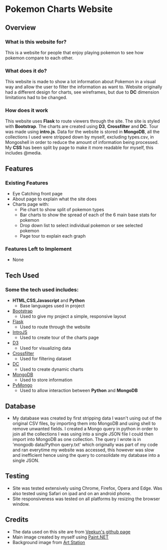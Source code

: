 # Pokemon Charts Website
 
## Overview
 
### What is this website for?
 
This is a website for people that enjoy playing pokemon to see how pokemon compare to each other.
 
### What does it do?
 
This website is made to show a lot information about Pokemon in a visual way and allow the user to filter the information as want to. Website originally had a different design for charts, see wireframes, but due to **DC** dimension limitations had to be changed.
 
### How does it work
 
This website uses **Flask** to route viewers through the site. The site is styled with **Bootstrap**. The charts are created using **D3**, **Crossfilter** and **DC**. Tour was made using **intro.js**. Data for the website is stored in **MongoDB**, all the collections I used were stripped down by myself, excluding types.csv, in Mongoshell in order to reduce the amount of information being processed. My **CSS** has been split by page to make it more readable for myself, this includes @media.

## Features
 
### Existing Features
- Eye Catching front page
- About page to explain what the site does
- Charts page with:
	- Pie chart to show split of pokemon types
	- Bar charts to show the spread of each of the 6 main base stats for pokemon
    - Drop down list to select individual pokemon or see selected pokemon
	- Page tour to explain each graph

### Features Left to Implement
- None

## Tech Used

### Some the tech used includes:
- **HTML**,**CSS**,**Javascript** and **Python**
    - Base languages used in project
- [Bootstrap](http://getbootstrap.com/)
    - Used to give my project a simple, responsive layout
- [Flask](http://flask.pocoo.org)
    - Used to route through the website
- [IntroJS](http://introjs.com)
    - Used to create tour of the charts page
- [D3](https://d3js.org)
    - Used for visualizing data
- [Crossfilter](http://square.github.io/crossfilter/)
    - Used for filtering dataset
- [DC](https://dc-js.github.io/dc.js/)
    - Used to create dynamic charts
- [MongoDB](https://www.mongodb.com)
    - Used to store information
- [PyMongo](https://api.mongodb.com/python/current/)
    - Used to allow interaction between **Python** and **MongoDB**

## Database
- My database was created by first stripping data I wasn't using out of the original CSV files, by importing them into MongoDB and using shell to remove unwanted fields. I created a Mongo query in python in order to join all the collections I was using into a single JSON file I could then import into MongoDB as one collection. The query I wrote is in 'mongodb data/Python query.txt' which originally was part of my code and ran everytime my website was accessed, this however was slow and inefficient hence using the query to consolidate my database into a single JSON.

## Testing
- Site was tested extensively using Chrome, Firefox, Opera and Edge. Was also tested using Safari on ipad and on an android phone.
- Site responsiveness was tested on all platforms by resizing the browser window.

## Credits

- The data used on this site are from [Veekun's github page](https://github.com/veekun/pokedex/tree/master/pokedex/data/csv)
- Main image created by myself using [Paint.NET](https://www.getpaint.net/index.html)
- Background image from [Art Station](https://www.artstation.com/artwork/W6xeG)